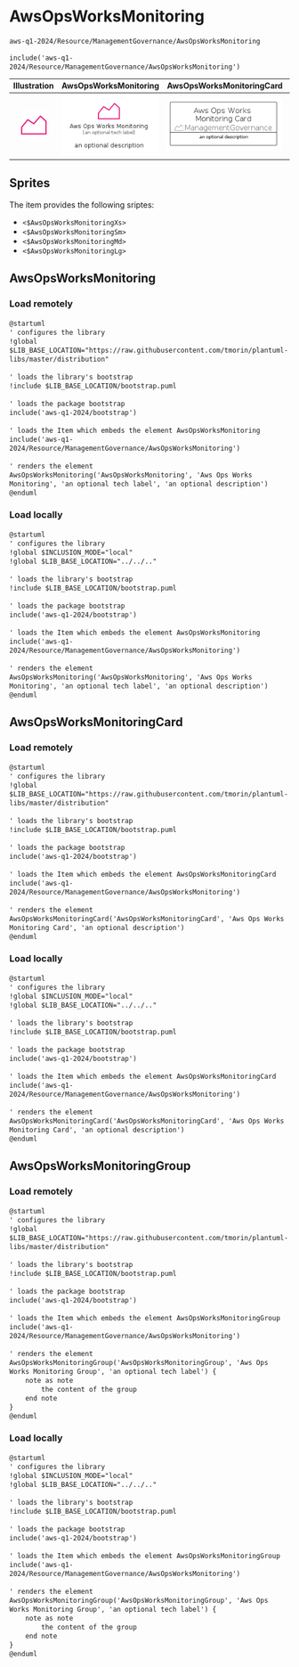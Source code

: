 # AwsOpsWorksMonitoring


```text
aws-q1-2024/Resource/ManagementGovernance/AwsOpsWorksMonitoring
```

```text
include('aws-q1-2024/Resource/ManagementGovernance/AwsOpsWorksMonitoring')
```



| Illustration | AwsOpsWorksMonitoring | AwsOpsWorksMonitoringCard | AwsOpsWorksMonitoringGroup |
| :---: | :---: | :---: | :---: |
| ![illustration for Illustration](../../../aws-q1-2024/Resource/ManagementGovernance/AwsOpsWorksMonitoring.png) | ![illustration for AwsOpsWorksMonitoring](../../../aws-q1-2024/Resource/ManagementGovernance/AwsOpsWorksMonitoring.Local.png) | ![illustration for AwsOpsWorksMonitoringCard](../../../aws-q1-2024/Resource/ManagementGovernance/AwsOpsWorksMonitoringCard.Local.png) | ![illustration for AwsOpsWorksMonitoringGroup](../../../aws-q1-2024/Resource/ManagementGovernance/AwsOpsWorksMonitoringGroup.Local.png) |



## Sprites
The item provides the following sriptes:

- `<$AwsOpsWorksMonitoringXs>`
- `<$AwsOpsWorksMonitoringSm>`
- `<$AwsOpsWorksMonitoringMd>`
- `<$AwsOpsWorksMonitoringLg>`





## AwsOpsWorksMonitoring

### Load remotely
```plantuml
@startuml
' configures the library
!global $LIB_BASE_LOCATION="https://raw.githubusercontent.com/tmorin/plantuml-libs/master/distribution"

' loads the library's bootstrap
!include $LIB_BASE_LOCATION/bootstrap.puml

' loads the package bootstrap
include('aws-q1-2024/bootstrap')

' loads the Item which embeds the element AwsOpsWorksMonitoring
include('aws-q1-2024/Resource/ManagementGovernance/AwsOpsWorksMonitoring')

' renders the element
AwsOpsWorksMonitoring('AwsOpsWorksMonitoring', 'Aws Ops Works Monitoring', 'an optional tech label', 'an optional description')
@enduml
```

### Load locally
```plantuml
@startuml
' configures the library
!global $INCLUSION_MODE="local"
!global $LIB_BASE_LOCATION="../../.."

' loads the library's bootstrap
!include $LIB_BASE_LOCATION/bootstrap.puml

' loads the package bootstrap
include('aws-q1-2024/bootstrap')

' loads the Item which embeds the element AwsOpsWorksMonitoring
include('aws-q1-2024/Resource/ManagementGovernance/AwsOpsWorksMonitoring')

' renders the element
AwsOpsWorksMonitoring('AwsOpsWorksMonitoring', 'Aws Ops Works Monitoring', 'an optional tech label', 'an optional description')
@enduml
```

## AwsOpsWorksMonitoringCard

### Load remotely
```plantuml
@startuml
' configures the library
!global $LIB_BASE_LOCATION="https://raw.githubusercontent.com/tmorin/plantuml-libs/master/distribution"

' loads the library's bootstrap
!include $LIB_BASE_LOCATION/bootstrap.puml

' loads the package bootstrap
include('aws-q1-2024/bootstrap')

' loads the Item which embeds the element AwsOpsWorksMonitoringCard
include('aws-q1-2024/Resource/ManagementGovernance/AwsOpsWorksMonitoring')

' renders the element
AwsOpsWorksMonitoringCard('AwsOpsWorksMonitoringCard', 'Aws Ops Works Monitoring Card', 'an optional description')
@enduml
```

### Load locally
```plantuml
@startuml
' configures the library
!global $INCLUSION_MODE="local"
!global $LIB_BASE_LOCATION="../../.."

' loads the library's bootstrap
!include $LIB_BASE_LOCATION/bootstrap.puml

' loads the package bootstrap
include('aws-q1-2024/bootstrap')

' loads the Item which embeds the element AwsOpsWorksMonitoringCard
include('aws-q1-2024/Resource/ManagementGovernance/AwsOpsWorksMonitoring')

' renders the element
AwsOpsWorksMonitoringCard('AwsOpsWorksMonitoringCard', 'Aws Ops Works Monitoring Card', 'an optional description')
@enduml
```

## AwsOpsWorksMonitoringGroup

### Load remotely
```plantuml
@startuml
' configures the library
!global $LIB_BASE_LOCATION="https://raw.githubusercontent.com/tmorin/plantuml-libs/master/distribution"

' loads the library's bootstrap
!include $LIB_BASE_LOCATION/bootstrap.puml

' loads the package bootstrap
include('aws-q1-2024/bootstrap')

' loads the Item which embeds the element AwsOpsWorksMonitoringGroup
include('aws-q1-2024/Resource/ManagementGovernance/AwsOpsWorksMonitoring')

' renders the element
AwsOpsWorksMonitoringGroup('AwsOpsWorksMonitoringGroup', 'Aws Ops Works Monitoring Group', 'an optional tech label') {
    note as note
        the content of the group
    end note
}
@enduml
```

### Load locally
```plantuml
@startuml
' configures the library
!global $INCLUSION_MODE="local"
!global $LIB_BASE_LOCATION="../../.."

' loads the library's bootstrap
!include $LIB_BASE_LOCATION/bootstrap.puml

' loads the package bootstrap
include('aws-q1-2024/bootstrap')

' loads the Item which embeds the element AwsOpsWorksMonitoringGroup
include('aws-q1-2024/Resource/ManagementGovernance/AwsOpsWorksMonitoring')

' renders the element
AwsOpsWorksMonitoringGroup('AwsOpsWorksMonitoringGroup', 'Aws Ops Works Monitoring Group', 'an optional tech label') {
    note as note
        the content of the group
    end note
}
@enduml
```

